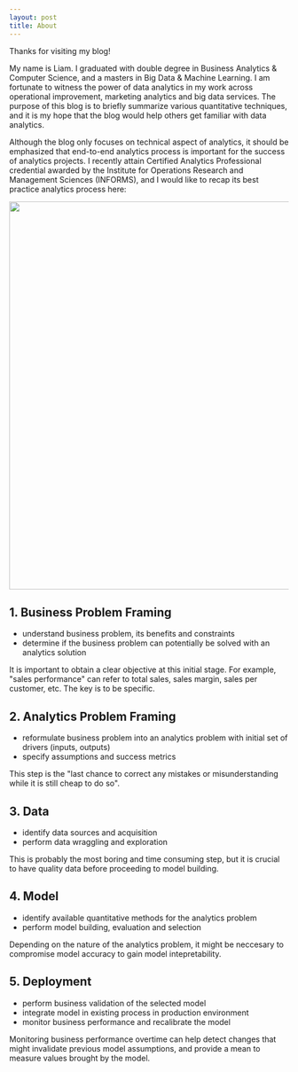 ```yaml
---
layout: post
title: About
---
```


Thanks for visiting my blog!

My name is Liam. I graduated with double degree in Business Analytics & Computer Science, and a masters in Big Data & Machine Learning. I am fortunate to witness the power of data analytics in my work across operational improvement, marketing analytics and big data services. The purpose of this blog is to briefly summarize various quantitative techniques, and it is my hope that the blog would help others get familiar with data analytics.

Although the blog only focuses on technical aspect of analytics, it should be emphasized that end-to-end analytics process is important for the success of analytics projects. I recently attain Certified Analytics Professional credential awarded by the Institute for Operations Research and Management Sciences (INFORMS), and I would like to recap its best practice analytics process here:
<div class="imgcap">
<div >
    <img src="/blog/assets/overview/Analytics-Process.png" width = "700">
</div>
</div>

## 1. Business Problem Framing
* understand business problem, its benefits and constraints
* determine if the business problem can potentially be solved with an analytics solution

It is important to obtain a clear objective at this initial stage. For example, "sales performance" can refer to total sales, sales margin, sales per customer, etc. The key is to be specific.

## 2. Analytics Problem Framing
* reformulate business problem into an analytics problem with initial set of drivers (inputs, outputs)
* specify assumptions and success metrics

This step is the "last chance to correct any mistakes or misunderstanding while it is still cheap to do so".

## 3. Data
* identify data sources and acquisition 
* perform data wraggling and exploration

This is probably the most boring and time consuming step, but it is crucial to have quality data before proceeding to model building.

## 4. Model
* identify available quantitative methods for the analytics problem
* perform model building, evaluation and selection

Depending on the nature of the analytics problem, it might be neccesary to compromise model accuracy to gain model intepretability.

## 5. Deployment
* perform business validation of the selected model
* integrate model in existing process in production environment
* monitor business performance and recalibrate the model

Monitoring business performance overtime can help detect changes that might invalidate previous model assumptions, and provide a mean to measure values brought by the model.
